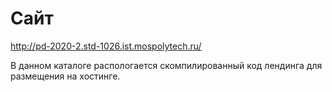 # Сайт

http://pd-2020-2.std-1026.ist.mospolytech.ru/

В данном каталоге распологается скомпилированный код лендинга для размещения на хостинге.
